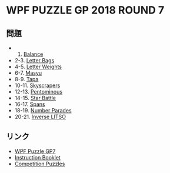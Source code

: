 # WPF PUZZLE GP 2018 ROUND 7

## 問題
- 1. [Balance](../puzzle/balance.md)
- 2-3. [Letter Bags](../puzzle/letterbags.md)
- 4-5. [Letter Weights](../puzzle/letterweights.md)
- 6-7. [Masyu](../puzzle/masyu.md)
- 8-9. [Tapa](../puzzle/tapa.md)
- 10-11. [Skyscrapers](../puzzle/skyscrapers.md)
- 12-13. [Pentominous](../puzzle/pentominous.md)
- 14-15. [Star Battle](../puzzle/starbattle.md)
- 16-17. [Spans](../puzzle/spans.md)
- 18-19. [Number Parades](../puzzle/numberparades.md)
- 20-21. [Inverse LITSO](../puzzle/inverselitso.md)

## リンク
- [WPF Puzzle GP7](https://gp.worldpuzzle.org/content/wpf-puzzle-gp7-2)
- [Instruction Booklet](https://gp.worldpuzzle.org/content/instruction-booklet-78)
- [Competition Puzzles](https://gp.worldpuzzle.org/content/competition-puzzles-43)
